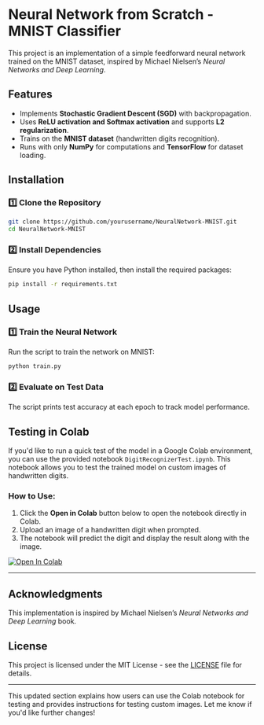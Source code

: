 # Neural Network from Scratch - MNIST Classifier

This project is an implementation of a simple feedforward neural network trained on the MNIST dataset, inspired by Michael Nielsen’s *Neural Networks and Deep Learning*.

## Features
- Implements **Stochastic Gradient Descent (SGD)** with backpropagation.
- Uses **ReLU activation and Softmax activation** and supports **L2 regularization**.
- Trains on the **MNIST dataset** (handwritten digits recognition).
- Runs with only **NumPy** for computations and **TensorFlow** for dataset loading.

## Installation
### 1️⃣ Clone the Repository
```sh
git clone https://github.com/yourusername/NeuralNetwork-MNIST.git
cd NeuralNetwork-MNIST
```

### 2️⃣ Install Dependencies
Ensure you have Python installed, then install the required packages:
```sh
pip install -r requirements.txt
```

## Usage
### 1️⃣ Train the Neural Network
Run the script to train the network on MNIST:
```sh
python train.py
```

### 2️⃣ Evaluate on Test Data
The script prints test accuracy at each epoch to track model performance.

## Testing in Colab
If you'd like to run a quick test of the model in a Google Colab environment, you can use the provided notebook `DigitRecognizerTest.ipynb`. This notebook allows you to test the trained model on custom images of handwritten digits.

### How to Use:
1. Click the **Open in Colab** button below to open the notebook directly in Colab.
2. Upload an image of a handwritten digit when prompted.
3. The notebook will predict the digit and display the result along with the image.

[![Open In Colab](https://colab.research.google.com/assets/colab-badge.svg)](https://colab.research.google.com/github/mohamedatia2223/NeuralNetworkProject/blob/main/GoogleColab/DigitRecognizerTest.ipynb)

---

## Acknowledgments
This implementation is inspired by Michael Nielsen’s *Neural Networks and Deep Learning* book.

## License
This project is licensed under the MIT License - see the [LICENSE](LICENSE) file for details.

---

This updated section explains how users can use the Colab notebook for testing and provides instructions for testing custom images. Let me know if you'd like further changes!
